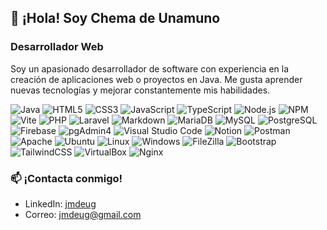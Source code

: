 ## 👋 ¡Hola! Soy Chema de Unamuno 
### Desarrollador Web

Soy un apasionado desarrollador de software con experiencia en la creación de aplicaciones web o proyectos en Java. Me gusta aprender nuevas tecnologías y mejorar constantemente mis habilidades.

![Java](https://img.shields.io/badge/Java-%23ED8B00.svg?style=for-the-badge&logo=openjdk&logoColor=white)
![HTML5](https://img.shields.io/badge/HTML5-%23E34F26.svg?style=for-the-badge&logo=html5&logoColor=white)
![CSS3](https://img.shields.io/badge/CSS3-%231572B6.svg?style=for-the-badge&logo=css3&logoColor=white)
![JavaScript](https://img.shields.io/badge/JavaScript-%23F7DF1E.svg?style=for-the-badge&logo=javascript&logoColor=black)
![TypeScript](https://img.shields.io/badge/TypeScript-%23007ACC.svg?style=for-the-badge&logo=typescript&logoColor=white)
![Node.js](https://img.shields.io/badge/Node.js-%23339933.svg?style=for-the-badge&logo=node.js&logoColor=white)
![NPM](https://img.shields.io/badge/NPM-%23CB3837.svg?style=for-the-badge&logo=npm&logoColor=white)
![Vite](https://img.shields.io/badge/Vite-%23646CFF.svg?style=for-the-badge&logo=vite&logoColor=white)
![PHP](https://img.shields.io/badge/PHP-%23777BB4.svg?style=for-the-badge&logo=php&logoColor=white)
![Laravel](https://img.shields.io/badge/Laravel-%23FF2D20.svg?style=for-the-badge&logo=laravel&logoColor=white)
![Markdown](https://img.shields.io/badge/Markdown-%23000000.svg?style=for-the-badge&logo=markdown&logoColor=white)
![MariaDB](https://img.shields.io/badge/MariaDB-%23003545.svg?style=for-the-badge&logo=mariadb&logoColor=white)
![MySQL](https://img.shields.io/badge/MySQL-%2300f.svg?style=for-the-badge&logo=mysql&logoColor=white)
![PostgreSQL](https://img.shields.io/badge/PostgreSQL-%23316192.svg?style=for-the-badge&logo=postgresql&logoColor=white)
![Firebase](https://img.shields.io/badge/Firebase-%23FFCA28.svg?style=for-the-badge&logo=firebase&logoColor=black)
![pgAdmin4](https://img.shields.io/badge/pgAdmin4-%23316192.svg?style=for-the-badge&logo=postgresql&logoColor=white)
![Visual Studio Code](https://img.shields.io/badge/VS%20Code-%23007ACC.svg?style=for-the-badge&logo=visualstudiocode&logoColor=white)
![Notion](https://img.shields.io/badge/Notion-%23000000.svg?style=for-the-badge&logo=notion&logoColor=white)
![Postman](https://img.shields.io/badge/Postman-%23FF6C37.svg?style=for-the-badge&logo=postman&logoColor=white)
![Apache](https://img.shields.io/badge/Apache-%23D42029.svg?style=for-the-badge&logo=apache&logoColor=white)
![Ubuntu](https://img.shields.io/badge/Ubuntu-%23E95420.svg?style=for-the-badge&logo=ubuntu&logoColor=white)
![Linux](https://img.shields.io/badge/Linux-%23FCC624.svg?style=for-the-badge&logo=linux&logoColor=black)
![Windows](https://img.shields.io/badge/Windows-%230078D6.svg?style=for-the-badge&logo=windows&logoColor=white)
![FileZilla](https://img.shields.io/badge/FileZilla-%23BF0000.svg?style=for-the-badge&logo=filezilla&logoColor=white)
![Bootstrap](https://img.shields.io/badge/Bootstrap-%237952B3.svg?style=for-the-badge&logo=bootstrap&logoColor=white)
![TailwindCSS](https://img.shields.io/badge/TailwindCSS-%2338B2AC.svg?style=for-the-badge&logo=tailwind-css&logoColor=white)
![VirtualBox](https://img.shields.io/badge/VirtualBox-%23007ACC.svg?style=for-the-badge&logo=virtualbox&logoColor=white)
![Nginx](https://img.shields.io/badge/Nginx-%23009639.svg?style=for-the-badge&logo=nginx&logoColor=white)

### 📫 ¡Contacta conmigo!
- LinkedIn: [jmdeug](https://www.linkedin.com/in/jmdeug/)
- Correo: [jmdeug@gmail.com](mailto:jmdeug@gmail.com)
